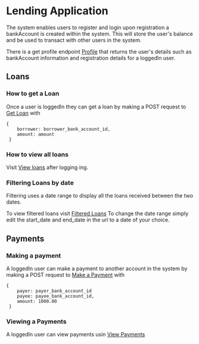 # Lending Application

The system enables users to register and login upon registration a bankAccount is created within the system. This will store the user's balance and be used to transact with other users in the system.

There is a get profile endpoint [Profile](https://lendttech.herokuapp.com/accounts/profile) that returns the user's details such as bankAccount information and registration details for a loggedIn user.

## Loans

### How to get a Loan

Once a user is loggedIn they can get a loan by making a POST request to [Get Loan](https://lendttech.herokuapp.com/loans/) with
```
{
    borrower: borrower_bank_account_id,
    amount: amount 
 }
```

### How to view all loans
Visit [View loans](https://lendttech.herokuapp.com/loans/) after logging ing.

### Filtering Loans by date

Filtering uses a date range to display all the loans received between the two dates.

To view filtered loans visit [Filtered Loans](https://lendttech.herokuapp.com/loans/?start_date=2022-07-09&end_date=2022-07-09)
To change the date range simply edit the start_date and end_date in the url to a date of your choice.

## Payments

### Making a payment

A loggedIn user can make a payment to another account in the system by making a POST request to [Make a Payment](https://lendttech.herokuapp.com/payments/) with 
```
{
    payer: payer_bank_account_id
    payee: payee_bank_account_id,
    amount: 1000.00
 }
```

### Viewing a Payments

A loggedIn user can view payments usin [View Payments](https://lendttech.herokuapp.com/payments/)
